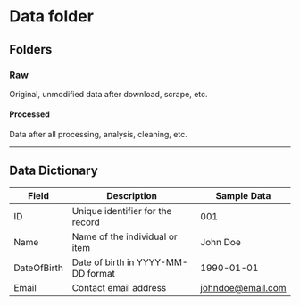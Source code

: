 # Data folder 

## Folders

### Raw
Original, unmodified data after download, scrape, etc.

#### Processed
Data after all processing, analysis, cleaning, etc.


---

## Data Dictionary
| Field       | Description                                  | Sample Data   |
|-------------|----------------------------------------------|---------------|
| ID          | Unique identifier for the record            | 001           |
| Name        | Name of the individual or item               | John Doe      |
| DateOfBirth | Date of birth in YYYY-MM-DD format           | 1990-01-01    |
| Email       | Contact email address                        | johndoe@email.com |
